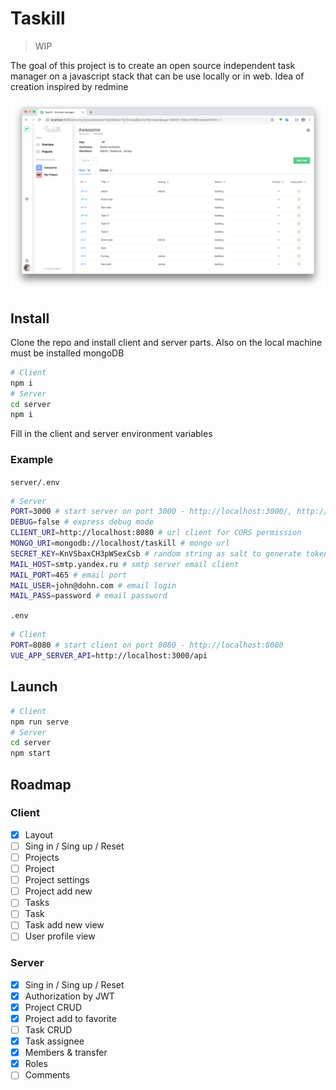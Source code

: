 # Taskill

> WIP

The goal of this project is to create an open source independent task manager on a javascript stack that can be use locally or in web. Idea of creation inspired by redmine

<img src="./screenshot.png">

## Install

Clone the repo and install client and server parts. Also on the local machine must be installed mongoDB

```bash
# Client
npm i
# Server
cd server
npm i
```

Fill in the client and server environment variables

### Example

`server/.env`

```bash
# Server
PORT=3000 # start server on port 3000 - http://localhost:3000/, http://localhost:3000/api
DEBUG=false # express debug mode
CLIENT_URI=http://localhost:8080 # url client for CORS permission
MONGO_URI=mongodb://localhost/taskill # mongo url
SECRET_KEY=KnVSbaxCH3pWSexCsb # random string as salt to generate token
MAIL_HOST=smtp.yandex.ru # smtp server email client
MAIL_PORT=465 # email port
MAIL_USER=john@dohn.com # email login
MAIL_PASS=password # email password

```

`.env`

```bash
# Client
PORT=8080 # start client on port 8080 - http://localhost:8080
VUE_APP_SERVER_API=http://localhost:3000/api
```

## Launch

```bash
# Client
npm run serve
# Server
cd server
npm start

```

## Roadmap

### Client

- [x] Layout
- [ ] Sing in / Sing up / Reset
- [ ] Projects
- [ ] Project
- [ ] Project settings
- [ ] Project add new
- [ ] Tasks
- [ ] Task
- [ ] Task add new view
- [ ] User profile view

### Server

- [x] Sing in / Sing up / Reset
- [x] Authorization by JWT
- [x] Project CRUD
- [x] Project add to favorite
- [ ] Task CRUD
- [x] Task assignee
- [x] Members & transfer
- [x] Roles
- [ ] Comments
